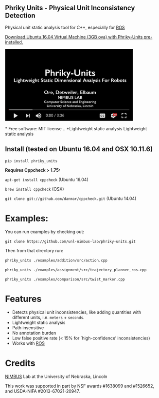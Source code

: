## Phriky Units - Physical Unit Inconsistency Detection

Physical unit static analysis tool for C++, especially for <a href='http://www.ros.org'>ROS</a>

<a href='https://unl.box.com/shared/static/83mnbe7ez73z5az7ct5gbabo1wm9htfl.ova'>Download Ubuntu 16.04 Virtual Machine (3GB ova) with Phriky-Units pre-installed.</a>

<a href="https://youtu.be/cc-Bubopml4" target="_blank"><img src="./.youtube.png" width="420" alt="youtbe screenshot for Phriky-Units"></a>

\* Free software: MIT license .. \*Lightweight static analysis Lightweight static analysis 

## Install (tested on Ubuntu 16.04 and OSX 10.11.6)

`pip install phriky_units`

**Requires Cppcheck &gt; 1.75:**

`apt-get install cppcheck` (Ubuntu 16.04)

`brew install cppcheck` (OSX)

`git clone git://github.com/danmar/cppcheck.git` (Ubuntu 14.04)

Examples:
=========

You can run examples by checking out:

`git clone https://github.com/unl-nimbus-lab/phriky-units.git`

Then from that directory run:

`phriky_units ./examples/addition/src/action.cpp`

`phriky_units ./examples/assignment/src/trajectory_planner_ros.cpp`

`phriky_units ./examples/comparison/src/twist_marker.cpp`

Features
========

-   Detects physical unit inconsistencies, like adding quantities with different units, i.e. `meters` + `seconds`.
-   Lightweight static analysis
-   Path insensitive
-   No annotation burden
-   Low false positive rate (&lt; 15% for \`high-confidence’ inconsistencies)
-   Works with [ROS]

Credits
=======

[NIMBUS] Lab at the University of Nebraska, Lincoln

This work was supported in part by NSF awards \#1638099 and \#1526652, and USDA-NIFA \#2013-67021-20947.

  [ROS]: http://www.ros.org
  [NIMBUS]: http://nimbus.unl.edu
